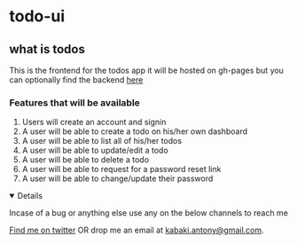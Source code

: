 # todo-ui

## what is todos
This is the frontend for the todos app it will be hosted on gh-pages but you can optionally find 
the backend [here](https://github.com/KabakiAntony/todos/tree/develop)

### Features that will be available

 1. Users will create an account and signin
 2. A user will be able to create a todo on his/her own dashboard
 3. A user will be able to list all of his/her todos
 4. A user will be able to update/edit a todo
 5. A user will be able to delete a todo
 6. A user will be able to request for a password reset link
 7. A user will be able to change/update their password


<details open>

Incase of a bug or anything else use any on the below channels to reach me

[Find me on twitter](https://twitter.com/kabakikiarie) OR  drop me an email at kabaki.antony@gmail.com.